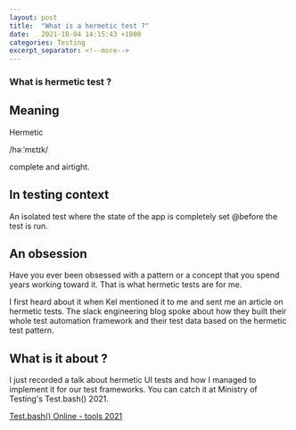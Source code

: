 ```yaml
---
layout: post
title:  "What is a hermetic test ?"
date:   2021-10-04 14:15:43 +1000
categories: Testing
excerpt_separator: <!--more-->
---
```


### What is hermetic test ?

## Meaning 

Hermetic 

/həːˈmɛtɪk/

complete and airtight.

<!--more-->

## In testing context

An isolated test where the state of the app is completely set @before the test is run.

## An obsession

Have you ever been obsessed with a pattern or a concept that you spend years working toward it. That is what hermetic tests are for me. 

I first heard about it when Kel mentioned it to me and sent me an article on hermetic tests. The slack engineering blog spoke about how they built their whole test automation framework and their test data based on the hermetic test pattern.

## What is it about ?

I just recorded a talk about hermetic UI tests and how I managed to implement it for our test frameworks. You can catch it at Ministry of Testing's Test.bash() 2021. 

[Test.bash() Online - tools 2021](https://www.ministryoftesting.com/events/test-bash-2021)